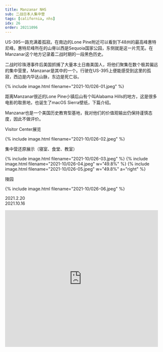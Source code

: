 ```yaml
---
title: Manzanar NHS
sub: 二战日本人集中营
tags: [california, nhs]
idx: 26
order: 20211096
---
```


US-395一路充满着孤寂。在南边的Lone Pine附近可以看到下48州的最高峰惠特尼峰。惠特尼峰所在的山脊以西是Sequoia国家公园，东侧就是这一片荒芜。在Manzanar这个地方记录着二战时期的一段黑色历史。

二战时珍珠港事件后美国抓捕了大量本土日裔美国人，将他们聚集在数个极其偏远的集中营里，Manzanar是其中的一个。行驶在US-395上便能感受到这里的孤寂，西边是内华达山脉，东边是死亡谷。

{% include image.html filename="2021-10/026-01.jpeg" %}

距离Manzanar很近的Lone Pine小镇后山有个叫Alabama Hills的地方，这是很多电影的取景地，也诞生了macOS Sierra壁纸，下篇介绍。

Manzanar也是一个美国历史教育型基地，我对他们的价值观输出仍保持谨慎态度，因此不做评价。

Visitor Center展览

{% include image.html filename="2021-10/026-02.jpeg" %}

集中营还原展示（寝室、食堂、教室）

{% include image.html filename="2021-10/026-03.jpeg" %}
{% include image.html filename="2021-10/026-04.jpeg" w="49.8%" %}
{% include image.html filename="2021-10/026-05.jpeg" w="49.8%" a="right" %}

陵园

{% include image.html filename="2021-10/026-06.jpeg" %}

2021.2.20<br>
2021.10.16

<iframe src="https://www.google.com/maps/embed?pb=!1m14!1m8!1m3!1d407856.32711345516!2d-117.20557788124998!3d37.00078824205889!3m2!1i1024!2i768!4f13.1!3m3!1m2!1s0x80bf97c2ebdf65f3%3A0xdb3ad24758b5539c!2sManzanar%20National%20Historic%20Site!5e0!3m2!1sen!2sus!4v1652243370619!5m2!1sen!2sus" width="100%" height="450" style="border:0;" allowfullscreen="" loading="lazy" referrerpolicy="no-referrer-when-downgrade"></iframe>
